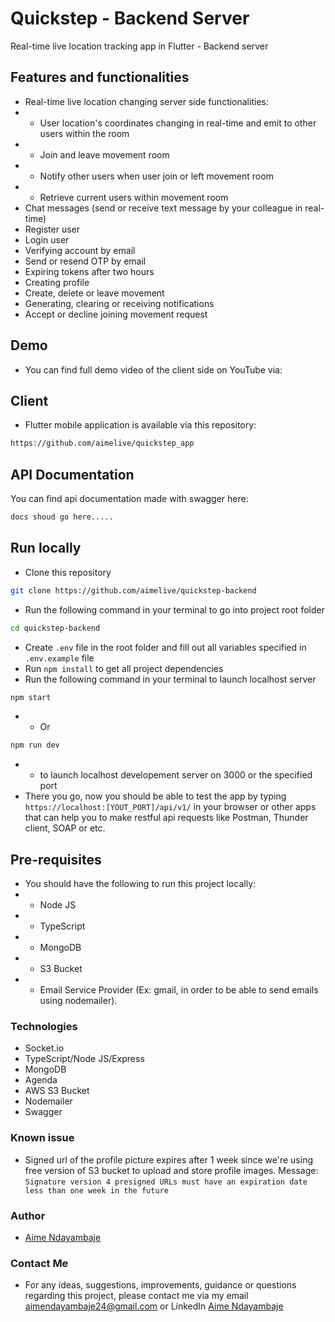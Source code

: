 # Quickstep - Backend Server

Real-time live location tracking app in Flutter - Backend server

## Features and functionalities

- Real-time live location changing server side functionalities:
- - User location's coordinates changing in real-time and emit to other users within the room
- - Join and leave movement room
- - Notify other users when user join or left movement room
- - Retrieve current users within movement room
- Chat messages (send or receive text message by your colleague in real-time)
- Register user
- Login user
- Verifying account by email
- Send or resend OTP by email
- Expiring tokens after two hours
- Creating profile
- Create, delete or leave movement
- Generating, clearing or receiving notifications
- Accept or decline joining movement request

## Demo

- You can find full demo video of the client side on YouTube via:

## Client

- Flutter mobile application is available via this repository:
```bash
https://github.com/aimelive/quickstep_app
```

## API Documentation

You can find api documentation made with swagger here:

```bash
docs shoud go here.....
```

## Run locally

- Clone this repository
```bash
git clone https://github.com/aimelive/quickstep-backend
```
- Run the following command in your terminal to go into project root folder
```bash
cd quickstep-backend
```
- Create `.env` file in the root folder and fill out all variables specified in `.env.example` file
- Run `npm install` to get all project dependencies
- Run the following command in your terminal to launch localhost server

```bash
npm start
```
- - Or 
```bash 
npm run dev
``` 
- - to launch localhost developement server on 3000 or the specified port
- There you go, now you should be able to test the app by typing `https://localhost:[YOUT_PORT]/api/v1/` in your browser or other apps that can help you to make restful api requests like Postman, Thunder client, SOAP or etc.
## Pre-requisites

- You should have the following to run this project locally:
- - Node JS
- - TypeScript
- - MongoDB
- - S3 Bucket
- - Email Service Provider (Ex: gmail, in order to be able to send emails using nodemailer).

### Technologies

- Socket.io
- TypeScript/Node JS/Express
- MongoDB
- Agenda
- AWS S3 Bucket
- Nodemailer
- Swagger

### Known issue

- Signed url of the profile picture expires after 1 week since we're using free version of S3 bucket to upload and store profile images.
  Message: `Signature version 4 presigned URLs must have an expiration date less than one week in the future`
### Author
- [Aime Ndayambaje](https://github.com/aimelive)
### Contact Me
- For any ideas, suggestions, improvements, guidance or questions regarding this project, please contact me via my email [aimendayambaje24@gmail.com](aimendayambaje24@gmail.com) or LinkedIn [Aime Ndayambaje](https://linkedin.com/in/aime-ndayambaje)